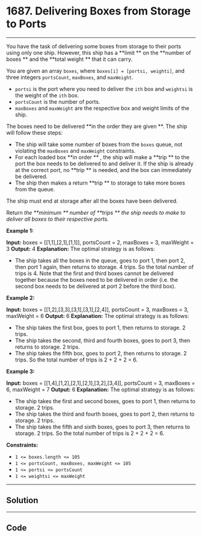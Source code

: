 # 1687. Delivering Boxes from Storage to Ports

---

You have the task of delivering some boxes from storage to their ports using only one ship. However, this ship has a **limit ** on the **number of boxes ** and the **total weight ** that it can carry.

You are given an array `boxes`, where `boxes[i] = [ports​​i​, weighti]`, and three integers `portsCount`, `maxBoxes`, and `maxWeight`.

  * `ports​​i` is the port where you need to deliver the `ith` box and `weightsi` is the weight of the `ith` box.
  * `portsCount` is the number of ports.
  * `maxBoxes` and `maxWeight` are the respective box and weight limits of the ship.



The boxes need to be delivered **in the order they are given **. The ship will follow these steps:

  * The ship will take some number of boxes from the `boxes` queue, not violating the `maxBoxes` and `maxWeight` constraints.
  * For each loaded box **in order ** , the ship will make a **trip ** to the port the box needs to be delivered to and deliver it. If the ship is already at the correct port, no **trip ** is needed, and the box can immediately be delivered.
  * The ship then makes a return **trip ** to storage to take more boxes from the queue.



The ship must end at storage after all the boxes have been delivered.

Return _the **minimum ** number of **trips ** the ship needs to make to deliver all boxes to their respective ports._

 

**Example 1:**


**Input:** boxes = [[1,1],[2,1],[1,1]], portsCount = 2, maxBoxes = 3, maxWeight = 3
**Output:** 4
**Explanation:** The optimal strategy is as follows: 
- The ship takes all the boxes in the queue, goes to port 1, then port 2, then port 1 again, then returns to storage. 4 trips.
So the total number of trips is 4.
Note that the first and third boxes cannot be delivered together because the boxes need to be delivered in order (i.e. the second box needs to be delivered at port 2 before the third box).


**Example 2:**


**Input:** boxes = [[1,2],[3,3],[3,1],[3,1],[2,4]], portsCount = 3, maxBoxes = 3, maxWeight = 6
**Output:** 6
**Explanation:** The optimal strategy is as follows: 
- The ship takes the first box, goes to port 1, then returns to storage. 2 trips.
- The ship takes the second, third and fourth boxes, goes to port 3, then returns to storage. 2 trips.
- The ship takes the fifth box, goes to port 2, then returns to storage. 2 trips.
So the total number of trips is 2 + 2 + 2 = 6.


**Example 3:**


**Input:** boxes = [[1,4],[1,2],[2,1],[2,1],[3,2],[3,4]], portsCount = 3, maxBoxes = 6, maxWeight = 7
**Output:** 6
**Explanation:** The optimal strategy is as follows:
- The ship takes the first and second boxes, goes to port 1, then returns to storage. 2 trips.
- The ship takes the third and fourth boxes, goes to port 2, then returns to storage. 2 trips.
- The ship takes the fifth and sixth boxes, goes to port 3, then returns to storage. 2 trips.
So the total number of trips is 2 + 2 + 2 = 6.


 

**Constraints:**

  * `1 <= boxes.length <= 105`
  * `1 <= portsCount, maxBoxes, maxWeight <= 105`
  * `1 <= ports​​i <= portsCount`
  * `1 <= weightsi <= maxWeight`

---

## Solution



---

## Code
```python


```
